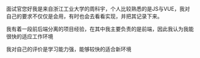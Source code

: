 面试官您好我是来自浙江工业大学的周科宇，个人比较熟悉的是JS与VUE，我对自己的要求不仅仅是会用，有时也会去看看实现，并把其记录下来。

我有着一段前后端分离的项目经验，在其中我主要负责的是前端，因此我认为我能很快的适应工作环境

我对自己的评价是学习能力强，能够较快的适合新环境

